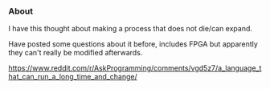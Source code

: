 ### About
I have this thought about making a process that does not die/can expand.

Have posted some questions about it before, includes FPGA but apparently they can't really be modified afterwards.

https://www.reddit.com/r/AskProgramming/comments/vgd5z7/a_language_that_can_run_a_long_time_and_change/

